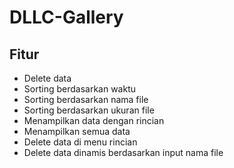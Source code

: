 # DLLC-Gallery

## Fitur
- Delete data
- Sorting berdasarkan waktu
- Sorting berdasarkan nama file
- Sorting berdasarkan ukuran file
- Menampilkan data dengan rincian
- Menampilkan semua data
- Delete data di menu rincian
- Delete data dinamis berdasarkan input nama file
